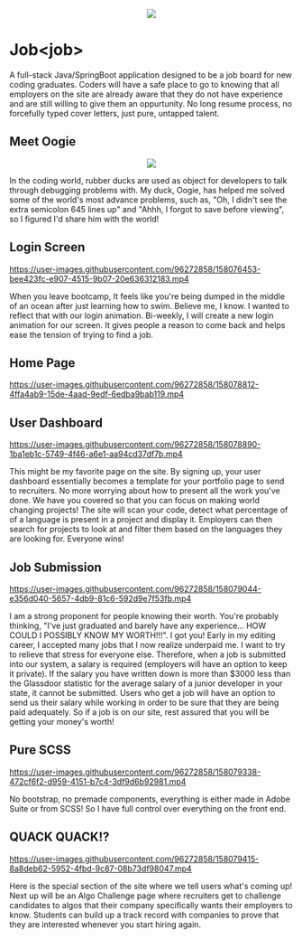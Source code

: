 <p align="center"> 
  <img src="https://user-images.githubusercontent.com/96272858/158076286-f2a7abf2-c812-408f-87ba-5aa2ff49e1b6.gif">
 </p>

# Job<job<job>>
A full-stack Java/SpringBoot application designed to be a job board for new coding graduates. Coders will have a safe place to go to knowing that all employers on the site are already aware that they do not have experience and are still willing to give them an oppurtunity. No long resume process, no forcefully typed cover letters, just pure, untapped talent.
 
 ## Meet Oogie 
<p align="center"> 
  <img src="https://user-images.githubusercontent.com/96272858/158077174-eafbac94-5177-4082-8c07-ab5348171a8f.gif">
 </p>
 
 In the coding world, rubber ducks are used as object for developers to talk through debugging problems with. My duck, Oogie, has helped me solved some of the world's most advance problems, such as, "Oh, I didn't see the extra semicolon 645 lines up" and "Ahhh, I forgot to save before viewing", so I figured I'd share him with the world!

 ## Login Screen
https://user-images.githubusercontent.com/96272858/158076453-bee423fc-e907-4515-9b07-20e636312183.mp4
 
When you leave bootcamp, It feels like you're being dumped in the middle of an ocean after just learning how to swim. Believe me, I know. I wanted to reflect that with our login animation. Bi-weekly, I will create a new login animation for our screen. It gives people a reason to come back and helps ease the tension of trying to find a job. 
 
 ## Home Page
https://user-images.githubusercontent.com/96272858/158078812-4ffa4ab9-15de-4aad-9edf-6edba9bab119.mp4

 
 ## User Dashboard
https://user-images.githubusercontent.com/96272858/158078890-1ba1eb1c-5749-4f46-a6e1-aa94cd37df7b.mp4
 
This might be my favorite page on the site. By signing up, your user dashboard essentially becomes a template for your portfolio page to send to recruiters. No more worrying about how to present all the work you've done. We have you covered so that you can focus on making world changing projects! The site will scan your code, detect what percentage of of a language is present in a project and display it. Employers can then search for projects to look at and filter them based on the languages they are looking for. Everyone wins! 
 
 ## Job Submission
 https://user-images.githubusercontent.com/96272858/158079044-e356d040-5657-4db9-81c6-592d9e7f53fb.mp4

I am a strong proponent for people knowing their worth. You're probably thinking, "I've just graduated and barely have any experience... HOW COULD I POSSIBLY KNOW MY WORTH!!!". I got you! Early in my editing career, I accepted many jobs that I now realize underpaid me. I want to try to relieve that stress for everyone else. Therefore, when a job is submitted into our system, a salary is required (employers will have an option to keep it private). If the salary you have written down is more than $3000 less than the Glassdoor statistic for the average salary of a junior developer in your state, it cannot be submitted. Users who get a job will have an option to send us their salary while working in order to be sure that they are being paid adequately. So if a job is on our site, rest assured that you will be getting your money's worth! 
 
 ## Pure SCSS

https://user-images.githubusercontent.com/96272858/158079338-472cf6f2-d959-4151-b7c4-3df9d6b92981.mp4

No bootstrap, no premade components, everything is either made in Adobe Suite or from SCSS! So I have full control over everything on the front end. 
  
 ## QUACK QUACK!?
  
https://user-images.githubusercontent.com/96272858/158079415-8a8deb62-5952-4fbd-9c87-08b73df98047.mp4
  
Here is the special section of the site where we tell users what's coming up! Next up will be an Algo Challenge page where recruiters get to challenge candidates to algos that their company specifically wants their employers to know. Students can build up a track record with companies to prove that they are interested whenever you start hiring again. 

